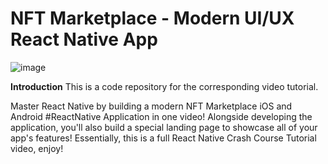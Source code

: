 # NFT Marketplace - Modern UI/UX React Native App
![image](https://user-images.githubusercontent.com/50388731/235293775-ed2188e8-2588-493f-9a38-e8978d55798d.png)

**Introduction**
This is a code repository for the corresponding video tutorial.

Master React Native by building a modern NFT Marketplace iOS and Android #ReactNative Application in one video! Alongside developing the application, you'll also build a special landing page to showcase all of your app's features! Essentially, this is a full React Native Crash Course Tutorial video, enjoy!
